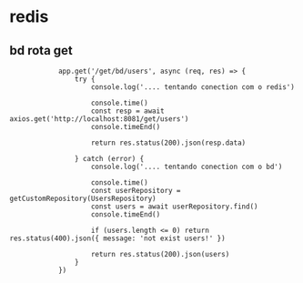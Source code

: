 # redis

## bd rota get

                app.get('/get/bd/users', async (req, res) => {
                    try {
                        console.log('.... tentando conection com o redis')

                        console.time()
                        const resp = await axios.get('http://localhost:8081/get/users')
                        console.timeEnd()

                        return res.status(200).json(resp.data)

                    } catch (error) {
                        console.log('.... tentando conection com o bd')
                        
                        console.time()
                        const userRepository = getCustomRepository(UsersRepository)
                        const users = await userRepository.find()
                        console.timeEnd()

                        if (users.length <= 0) return res.status(400).json({ message: 'not exist users!' })

                        return res.status(200).json(users) 
                    }
                })